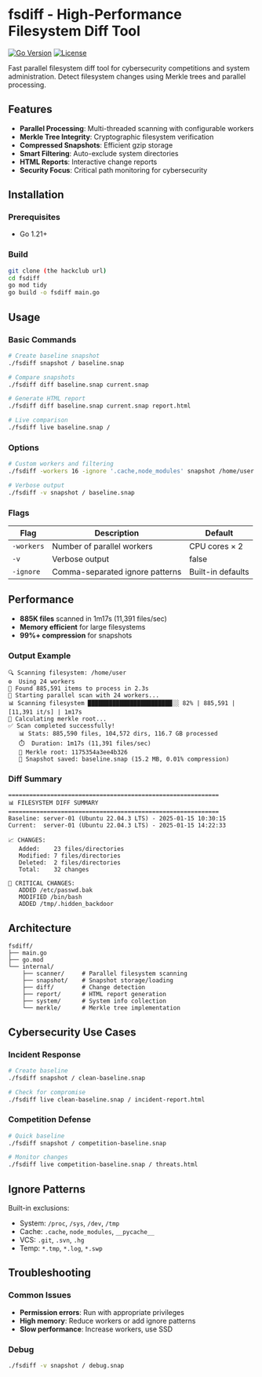 # fsdiff - High-Performance Filesystem Diff Tool

[![Go Version](https://img.shields.io/badge/Go-1.21+-blue.svg)](https://golang.org)
[![License](https://img.shields.io/badge/License-MIT-green.svg)](LICENSE)

Fast parallel filesystem diff tool for cybersecurity competitions and system administration. Detect filesystem changes using Merkle trees and parallel processing.

## Features

- **Parallel Processing**: Multi-threaded scanning with configurable workers
- **Merkle Tree Integrity**: Cryptographic filesystem verification
- **Compressed Snapshots**: Efficient gzip storage
- **Smart Filtering**: Auto-exclude system directories
- **HTML Reports**: Interactive change reports
- **Security Focus**: Critical path monitoring for cybersecurity

## Installation

### Prerequisites
- Go 1.21+

### Build
```bash
git clone (the hackclub url)
cd fsdiff
go mod tidy
go build -o fsdiff main.go
```

## Usage

### Basic Commands

```bash
# Create baseline snapshot
./fsdiff snapshot / baseline.snap

# Compare snapshots
./fsdiff diff baseline.snap current.snap

# Generate HTML report
./fsdiff diff baseline.snap current.snap report.html

# Live comparison
./fsdiff live baseline.snap /
```

### Options

```bash
# Custom workers and filtering
./fsdiff -workers 16 -ignore '.cache,node_modules' snapshot /home/user user.snap

# Verbose output
./fsdiff -v snapshot / baseline.snap
```

### Flags

| Flag       | Description                     | Default           |
|------------|---------------------------------|-------------------|
| `-workers` | Number of parallel workers      | CPU cores × 2     |
| `-v`       | Verbose output                  | false             |
| `-ignore`  | Comma-separated ignore patterns | Built-in defaults |

## Performance

- **885K files** scanned in 1m17s (11,391 files/sec)
- **Memory efficient** for large filesystems
- **99%+ compression** for snapshots

[//]: # (- **Cross-platform** &#40;Linux, macOS, Windows&#41;)


### Output Example
```
🔍 Scanning filesystem: /home/user
⚙️  Using 24 workers
📏 Found 885,591 items to process in 2.3s
🚀 Starting parallel scan with 24 workers...
📊 Scanning filesystem ████████████████████████░░ 82% | 885,591 | [11,391 it/s] | 1m17s
🌳 Calculating merkle root...
✅ Scan completed successfully!
   📊 Stats: 885,590 files, 104,572 dirs, 116.7 GB processed
   ⏱️  Duration: 1m17s (11,391 files/sec)
   🌳 Merkle root: 1175354a3ee4b326
   💾 Snapshot saved: baseline.snap (15.2 MB, 0.01% compression)
```

### Diff Summary
```
============================================================
📊 FILESYSTEM DIFF SUMMARY
============================================================
Baseline: server-01 (Ubuntu 22.04.3 LTS) - 2025-01-15 10:30:15
Current:  server-01 (Ubuntu 22.04.3 LTS) - 2025-01-15 14:22:33

📈 CHANGES:
   Added:    23 files/directories
   Modified: 7 files/directories
   Deleted:  2 files/directories
   Total:    32 changes

🚨 CRITICAL CHANGES:
   ADDED /etc/passwd.bak
   MODIFIED /bin/bash
   ADDED /tmp/.hidden_backdoor
```




## Architecture

```
fsdiff/
├── main.go
├── go.mod
└── internal/
    ├── scanner/     # Parallel filesystem scanning
    ├── snapshot/    # Snapshot storage/loading
    ├── diff/        # Change detection
    ├── report/      # HTML report generation
    ├── system/      # System info collection
    └── merkle/      # Merkle tree implementation
```

## Cybersecurity Use Cases

### Incident Response
```bash
# Create baseline
./fsdiff snapshot / clean-baseline.snap

# Check for compromise
./fsdiff live clean-baseline.snap / incident-report.html
```

### Competition Defense
```bash
# Quick baseline
./fsdiff snapshot / competition-baseline.snap

# Monitor changes
./fsdiff live competition-baseline.snap / threats.html
```

## Ignore Patterns

Built-in exclusions:
- System: `/proc`, `/sys`, `/dev`, `/tmp`
- Cache: `.cache`, `node_modules`, `__pycache__`
- VCS: `.git`, `.svn`, `.hg`
- Temp: `*.tmp`, `*.log`, `*.swp`

## Troubleshooting

### Common Issues
- **Permission errors**: Run with appropriate privileges
- **High memory**: Reduce workers or add ignore patterns
- **Slow performance**: Increase workers, use SSD

### Debug
```bash
./fsdiff -v snapshot / debug.snap
```


